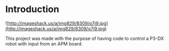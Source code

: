 # Introduction #

![http://imageshack.us/a/img829/8309/o7j9.jpg](http://imageshack.us/a/img829/8309/o7j9.jpg)

This project was made with the purpose of having code to control a P3-DX robot with input from an APM board.